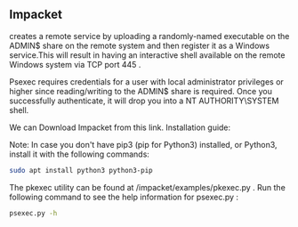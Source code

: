 ## Impacket 

creates a remote service by uploading a randomly-named executable on the ADMIN$ share on the
remote system and then register it as a Windows service.This will result in having an interactive shell
available on the remote Windows system via TCP port 445 .


Psexec requires credentials for a user with local administrator privileges or higher since reading/writing to
the ADMIN$ share is required. Once you successfully authenticate, it will drop you into a NT
AUTHORITY\SYSTEM shell.

We can Download Impacket from this link.
Installation guide:

Note: In case you don't have pip3 (pip for Python3) installed, or Python3, install it with the following commands:
```sh
sudo apt install python3 python3-pip
```
The pkexec utility can be found at /impacket/examples/pkexec.py . Run the following command to see
the help information for psexec.py :
```sh
psexec.py -h
```